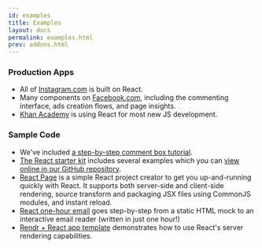 ```yaml
---
id: examples
title: Examples
layout: docs
permalink: examples.html
prev: addons.html
---
```


### Production Apps

* All of [Instagram.com](http://instagram.com/) is built on React.
* Many components on [Facebook.com](http://www.facebook.com/), including the
commenting interface, ads creation flows, and page insights.
* [Khan Academy](http://khanacademy.org/) is using React for most new JS
development.


### Sample Code

* We've included [a step-by-step comment box tutorial](./tutorial.html).
* [The React starter kit](/react/downloads.html) includes several examples
which you can [view online in our GitHub
repository](https://github.com/facebook/react/tree/master/examples/).
* [React Page](https://github.com/facebook/react-page) is a simple React
project creator to get you up-and-running quickly with React. It supports both
server-side and client-side rendering, source transform and packaging JSX files
using CommonJS modules, and instant reload.
* [React one-hour
email](https://github.com/petehunt/react-one-hour-email/commits/master) goes
step-by-step from a static HTML mock to an interactive email reader (written in
just one hour!)
* [Rendr + React app
template](https://github.com/petehunt/rendr-react-template/) demonstrates how
to use React's server rendering capabilities.
